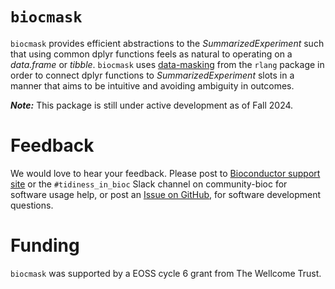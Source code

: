 # `biocmask`

`biocmask` provides efficient abstractions to the *SummarizedExperiment* such
that using common dplyr functions feels as natural to operating on a
*data.frame* or *tibble*. `biocmask` uses 
[data-masking](https://rlang.r-lib.org/reference/topic-data-mask-programming.html) 
from the `rlang` package in order to connect dplyr functions to
*SummarizedExperiment* slots in a manner that aims to be intuitive and avoiding
ambiguity in outcomes.

***Note:***  This package is still under active development as of Fall 2024.

# Feedback

We would love to hear your feedback. Please post to 
[Bioconductor support site](https://support.bioconductor.org)
or the 
`#tidiness_in_bioc` Slack channel on community-bioc
for software usage help, 
or post an 
[Issue on GitHub](https://github.com/jtlandis/biocmask/issues),
for software development questions.

# Funding

`biocmask` was supported by a EOSS cycle 6 grant from The Wellcome Trust.
